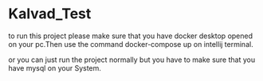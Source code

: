 # Kalvad_Test

to run this project please make sure that you have docker desktop opened on your pc.Then use the command docker-compose up on intellij terminal.

or you can just run the project normally but you have to make sure that you have mysql on your System. 
